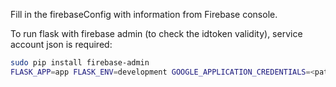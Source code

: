 Fill in the firebaseConfig with information from Firebase console.

To run flask with firebase admin (to check the idtoken validity), service account json is required:

```bash
sudo pip install firebase-admin
FLASK_APP=app FLASK_ENV=development GOOGLE_APPLICATION_CREDENTIALS=<path-to-service-account-.json> flask run
```
